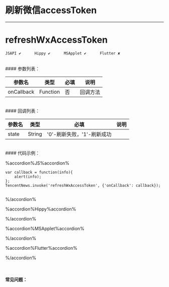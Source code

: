 # 刷新微信accessToken 
---
# refreshWxAccessToken

```
JSAPI ✔      Hippy ✔      MSApplet ✔      Flutter ✘
```
<br>
#### 参数列表：

|参数名|类型|必填|说明|
|-|-|-|-| 
|onCallback|Function|否|回调方法|
<br>
#### 回调列表：

|参数名|类型|必填|说明|
|-|-|-|-|
| state | String |'0'-刷新失败，'1'-刷新成功|
<br>
#### 代码示例：


%accordion%JS%accordion%

```
var callback = function(info){
    alert(info);
};
TencentNews.invoke('refreshWxAccessToken', {'onCallback': callback});


```

%/accordion%

%accordion%Hippy%accordion%

%/accordion%

%accordion%MSApplet%accordion%

%/accordion%

%accordion%Flutter%accordion%

%/accordion%

<br>

#### 常见问题：



